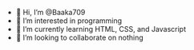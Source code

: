 - 👋 Hi, I’m @Baaka709
- 👀 I’m interested in programming
- 🌱 I’m currently learning HTML, CSS, and Javascript
- 💞️ I’m looking to collaborate on nothing

<!---
Baaka709/Baaka709 is a ✨ special ✨ repository because its `README.md` (this file) appears on your GitHub profile.
You can click the Preview link to take a look at your changes.
--->
